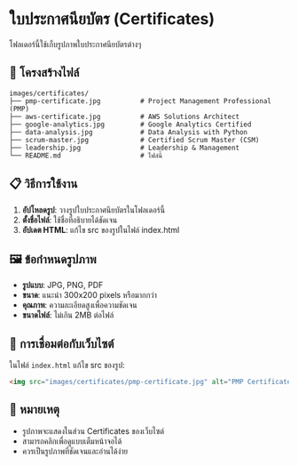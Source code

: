 # ใบประกาศนียบัตร (Certificates)

โฟลเดอร์นี้ใช้เก็บรูปภาพใบประกาศนียบัตรต่างๆ

## 📁 โครงสร้างไฟล์

```
images/certificates/
├── pmp-certificate.jpg          # Project Management Professional (PMP)
├── aws-certificate.jpg          # AWS Solutions Architect
├── google-analytics.jpg         # Google Analytics Certified
├── data-analysis.jpg            # Data Analysis with Python
├── scrum-master.jpg             # Certified Scrum Master (CSM)
├── leadership.jpg               # Leadership & Management
└── README.md                    # ไฟล์นี้
```

## 📋 วิธีการใช้งาน

1. **อัปโหลดรูป**: วางรูปใบประกาศนียบัตรในโฟลเดอร์นี้
2. **ตั้งชื่อไฟล์**: ใช้ชื่อที่อธิบายได้ชัดเจน
3. **อัปเดต HTML**: แก้ไข src ของรูปในไฟล์ index.html

## 🖼️ ข้อกำหนดรูปภาพ

- **รูปแบบ**: JPG, PNG, PDF
- **ขนาด**: แนะนำ 300x200 pixels หรือมากกว่า
- **คุณภาพ**: ความละเอียดสูงเพื่อความชัดเจน
- **ขนาดไฟล์**: ไม่เกิน 2MB ต่อไฟล์

## 🔗 การเชื่อมต่อกับเว็บไซต์

ในไฟล์ `index.html` แก้ไข src ของรูป:

```html
<img src="images/certificates/pmp-certificate.jpg" alt="PMP Certificate">
```

## 📝 หมายเหตุ

- รูปภาพจะแสดงในส่วน Certificates ของเว็บไซต์
- สามารถคลิกเพื่อดูแบบเต็มหน้าจอได้
- ควรเป็นรูปภาพที่ชัดเจนและอ่านได้ง่าย
